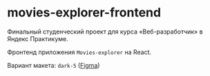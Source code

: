 # movies-explorer-frontend

Финальный студенческий проект для курса «Веб-разработчик» в Яндекс Практикуме.

Фронтенд приложения `Movies-explorer` на React.

Вариант макета: `dark-5` ([Figma](https://www.figma.com/file/6FMWkB94wE7KTkcCgUXtnC/light-1?type=design&node-id=1%3A11735&mode=design&t=8pmM92wjvR9JlvOG-1))
